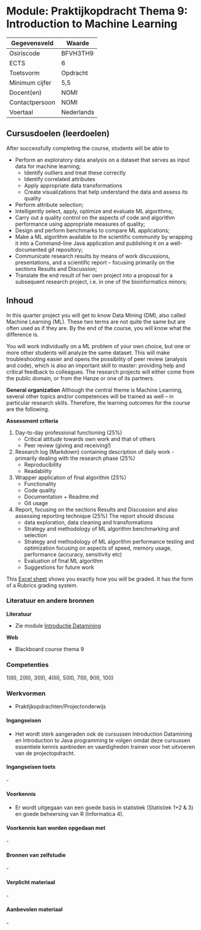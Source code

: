 # Module: Praktijkopdracht Thema 9: Introduction to Machine Learning

| Gegevensveld  | Waarde |
| ------------- | ------------- |
| Osiriscode  | BFVH3TH9  |
| ECTS  | 6 |
| Toetsvorm  | Opdracht |
| Minimum cijfer  | 5,5 |
| Docent(en)  | NOMI |
| Contactpersoon  | NOMI |
| Voertaal  | Nederlands |

## Cursusdoelen (leerdoelen)

After successfully completing the course, students will be able to 
- Perform an exploratory data analysis on a dataset that serves as input data for machine learning;
    - Identify outliers and treat these correctly
    - Identify correlated attributes
    - Apply appropriate data transformations
    - Create visualizations that help understand the data and assess its quality
- Perform attribute selection;
- Intelligently select, apply, optimize and evaluate ML algorithms;
- Carry out a quality control on the aspects of code and algorithm performance using appropriate measures of quality;
- Design and perform benchmarks to compare ML applications;
- Make a ML algorithm available to the scientific community by wrapping it into a Command-line Java application and publishing it on a well-documented git repository;
- Communicate research results by means of work discussions, presentations, and a scientific report – focusing primarily on the sections Results and Discussion;
- Translate the end result of her own project into a proposal for a subsequent research project, i.e. in one of the bioinformatics minors;


## Inhoud

In this quarter project you will get to know Data Mining (DM), also called Machine Learning (ML). These two terms are not quite the same but are often used as if they are. By the end of the course, you will know what the difference is.

You will work individually on a ML problem of your own choice, but one or more other students will analyze the same dataset. This will make troubleshooting easier and opens the possibility of peer review (analysis and code), which is also an important skill to master: providing help and critical feedback to colleagues. The research projects will either come from the public domain, or from the Hanze or one of its partners.

**General organization**
Although the central theme is Machine Learning, several other topics and/or competences will be trained as well – in particular research skills. Therefore, the learning outcomes for the course are the following.

**Assessment criteria**  

1. Day-to-day professional functioning (25%)
    - Critical attitude towards own work and that of others
    - Peer review (giving and receiving!)
2. Research log (Markdown) containing description of daily work - primarily dealing with the research phase (25%)
    - Reproducibility
    - Readability
3. Wrapper application of final algorithm (25%)
    - Functionality
    - Code quality
    - Documentation + Readme.md
    - Git usage
4.	Report, focusing on the sections Results and Discussion and also assessing reporting technique (25%)
The report should discuss  
    - data exploration, data cleaning and transformations 
    - Strategy and methodology of ML algorithm benchmarking and selection
    - Strategy and methodology of ML algorithm performance testing and optimization focusing on aspects of speed, memory usage, performance (accuracy, sensitivity etc)
    - Evaluation of final ML algorithm 
    - Suggestions for future work

This [Excel sheet](https://michielnoback.github.io/vakomschrijvingen_bioinformatica/files/AssessmentFormThema9_template.xlsx) shows you exactly how you will be graded. It has the form of a Rubrics grading system.

### Literatuur en andere bronnen

**Literatuur**  
- Zie module [Introductie Datamining](introductie_datamining.md)

**Web**
- Blackboard course thema 9

### Competenties
1(III), 2(III), 3(III), 4(III), 5(III), 7(II), 9(II), 10(I)

### Werkvormen  
- Praktijkopdrachten/Projectonderwijs  

#### Ingangseisen 
- Het wordt sterk aangeraden ook de cursussen Introduction Datamining en Introduction to Java programming te volgen omdat deze cursussen essentiele kennis aanbieden en vaardigheden trainen voor het uitvoeren van de projectopdracht.

#### Ingangseisen toets
\- 

#### Voorkennis
- Er wordt uitgegaan van een goede basis in statistiek (Statistiek 1+2 & 3) en goede beheersing van R (Informatica 4).

#### Voorkennis kan worden opgedaan met
\-

#### Bronnen van zelfstudie
\-

#### Verplicht materiaal
\-

#### Aanbevolen materiaal
\-

